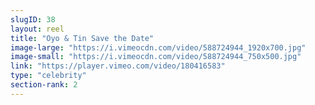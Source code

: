 ```yaml
---
slugID: 38 
layout: reel
title: "Oyo & Tin Save the Date"
image-large: "https://i.vimeocdn.com/video/588724944_1920x700.jpg"
image-small: "https://i.vimeocdn.com/video/588724944_750x500.jpg"
link: "https://player.vimeo.com/video/180416583"
type: "celebrity"
section-rank: 2
---
```

